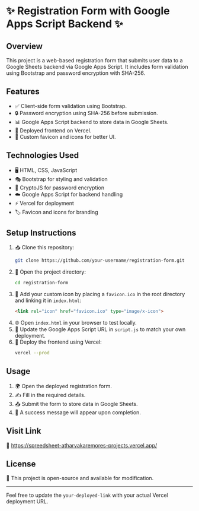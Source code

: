 # ✨ Registration Form with Google Apps Script Backend ✨

## Overview
This project is a web-based registration form that submits user data to a Google Sheets backend via Google Apps Script. It includes form validation using Bootstrap and password encryption with SHA-256.

## Features
- ✅ Client-side form validation using Bootstrap.
- 🔒 Password encryption using SHA-256 before submission.
- 📊 Google Apps Script backend to store data in Google Sheets.
- 🚀 Deployed frontend on Vercel.
- 🎨 Custom favicon and icons for better UI.

## Technologies Used
- 🖥️ HTML, CSS, JavaScript
- 🎭 Bootstrap for styling and validation
- 🔐 CryptoJS for password encryption
- ☁️ Google Apps Script for backend handling
- ⚡ Vercel for deployment
- 🏷️ Favicon and icons for branding

## Setup Instructions
1. 📥 Clone this repository:
   ```sh
   git clone https://github.com/your-username/registration-form.git
   ```
2. 📂 Open the project directory:
   ```sh
   cd registration-form
   ```
3. 🎨 Add your custom icon by placing a `favicon.ico` in the root directory and linking it in `index.html`:
   ```html
   <link rel="icon" href="favicon.ico" type="image/x-icon">
   ```
4. 🌐 Open `index.html` in your browser to test locally.
5. 🔗 Update the Google Apps Script URL in `script.js` to match your own deployment.
6. 🚀 Deploy the frontend using Vercel:
   ```sh
   vercel --prod
   ```

## Usage
1. 🌍 Open the deployed registration form.
2. ✍️ Fill in the required details.
3. 📤 Submit the form to store data in Google Sheets.
4. 🎉 A success message will appear upon completion.

## Visit Link
🔗 https://spreedsheet-atharvakaremores-projects.vercel.app/

## License
📜 This project is open-source and available for modification.

---
Feel free to update the `your-deployed-link` with your actual Vercel deployment URL.

